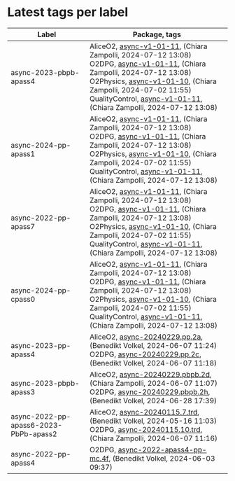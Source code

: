 # Latest tags per label

| Label | Package, tags |
| --- | --- |
| async-2023-pbpb-apass4 | AliceO2, [async-v1-01-11](https://github.com/AliceO2Group/AliceO2/tree/async-v1-01-11), (Chiara Zampolli, 2024-07-12 13:08)<br>O2DPG, [async-v1-01-11](https://github.com/AliceO2Group/O2DPG/tree/async-v1-01-11), (Chiara Zampolli, 2024-07-12 13:08)<br>O2Physics, [async-v1-01-10](https://github.com/AliceO2Group/O2Physics/tree/async-v1-01-10), (Chiara Zampolli, 2024-07-02 11:55)<br>QualityControl, [async-v1-01-11](https://github.com/AliceO2Group/QualityControl/tree/async-v1-01-11), (Chiara Zampolli, 2024-07-12 13:08) |
| async-2024-pp-apass1 | AliceO2, [async-v1-01-11](https://github.com/AliceO2Group/AliceO2/tree/async-v1-01-11), (Chiara Zampolli, 2024-07-12 13:08)<br>O2DPG, [async-v1-01-11](https://github.com/AliceO2Group/O2DPG/tree/async-v1-01-11), (Chiara Zampolli, 2024-07-12 13:08)<br>O2Physics, [async-v1-01-10](https://github.com/AliceO2Group/O2Physics/tree/async-v1-01-10), (Chiara Zampolli, 2024-07-02 11:55)<br>QualityControl, [async-v1-01-11](https://github.com/AliceO2Group/QualityControl/tree/async-v1-01-11), (Chiara Zampolli, 2024-07-12 13:08) |
| async-2022-pp-apass7 | AliceO2, [async-v1-01-11](https://github.com/AliceO2Group/AliceO2/tree/async-v1-01-11), (Chiara Zampolli, 2024-07-12 13:08)<br>O2DPG, [async-v1-01-11](https://github.com/AliceO2Group/O2DPG/tree/async-v1-01-11), (Chiara Zampolli, 2024-07-12 13:08)<br>O2Physics, [async-v1-01-10](https://github.com/AliceO2Group/O2Physics/tree/async-v1-01-10), (Chiara Zampolli, 2024-07-02 11:55)<br>QualityControl, [async-v1-01-11](https://github.com/AliceO2Group/QualityControl/tree/async-v1-01-11), (Chiara Zampolli, 2024-07-12 13:08) |
| async-2024-pp-cpass0 | AliceO2, [async-v1-01-11](https://github.com/AliceO2Group/AliceO2/tree/async-v1-01-11), (Chiara Zampolli, 2024-07-12 13:08)<br>O2DPG, [async-v1-01-11](https://github.com/AliceO2Group/O2DPG/tree/async-v1-01-11), (Chiara Zampolli, 2024-07-12 13:08)<br>O2Physics, [async-v1-01-10](https://github.com/AliceO2Group/O2Physics/tree/async-v1-01-10), (Chiara Zampolli, 2024-07-02 11:55)<br>QualityControl, [async-v1-01-11](https://github.com/AliceO2Group/QualityControl/tree/async-v1-01-11), (Chiara Zampolli, 2024-07-12 13:08) |
| async-2023-pp-apass4 | AliceO2, [async-20240229.pp.2a](https://github.com/AliceO2Group/AliceO2/tree/async-20240229.pp.2a), (Benedikt Volkel, 2024-06-07 11:24)<br>O2DPG, [async-20240229.pp.2c](https://github.com/AliceO2Group/O2DPG/tree/async-20240229.pp.2c), (Benedikt Volkel, 2024-06-07 11:18) |
| async-2023-pbpb-apass3 | AliceO2, [async-20240229.pbpb.2d](https://github.com/AliceO2Group/AliceO2/tree/async-20240229.pbpb.2d), (Chiara Zampolli, 2024-06-07 11:07)<br>O2DPG, [async-20240229.pbpb.2h](https://github.com/AliceO2Group/O2DPG/tree/async-20240229.pbpb.2h), (Benedikt Volkel, 2024-06-28 17:39) |
| async-2022-pp-apass6-2023-PbPb-apass2 | AliceO2, [async-20240115.7.trd](https://github.com/AliceO2Group/AliceO2/tree/async-20240115.7.trd), (Benedikt Volkel, 2024-05-16 11:03)<br>O2DPG, [async-20240115.10.trd](https://github.com/AliceO2Group/O2DPG/tree/async-20240115.10.trd), (Chiara Zampolli, 2024-06-07 11:16) |
| async-2022-pp-apass4 | O2DPG, [async-2022-apass4-pp-mc.4f](https://github.com/AliceO2Group/O2DPG/tree/async-2022-apass4-pp-mc.4f), (Benedikt Volkel, 2024-06-03 09:37) |
